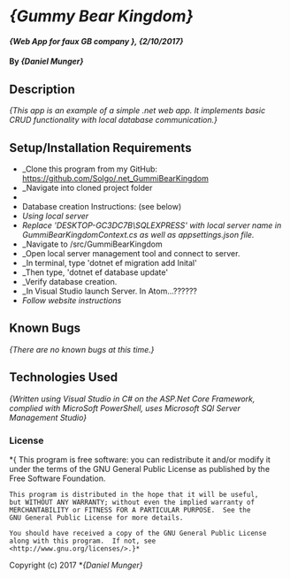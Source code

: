 ﻿# _{Gummy Bear Kingdom}_

#### _{Web App for faux GB company }, {2/10/2017}_

#### By _**{Daniel Munger}**_

## Description

_{This app is an example of a simple .net web app. It implements basic CRUD functionality with local database communication.}_


## Setup/Installation Requirements

  * _Clone this program from my GitHub: https://github.com/Solgo/.net_GummiBearKingdom
  * _Navigate into cloned project folder
  *
  * Database creation Instructions: (see below)
  * _Using local server_
  * _Replace 'DESKTOP-GC3DC7B\\SQLEXPRESS' with local server name in GummiBearKingdomContext.cs as well as appsettings.json file._
  * _Navigate to /src/GummiBearKingdom
  * _Open local server management tool and connect to server.
  * _In terminal, type 'dotnet ef migration add Inital'
  * _Then type, 'dotnet ef database update'
  * _Verify database creation.
  * _In Visual Studio launch Server. In Atom...??????
  * _Follow website instructions_

## Known Bugs

_{There are no known bugs at this time.}_

## Technologies Used

_{Written using Visual Studio in C# on the ASP.Net Core Framework, complied with MicroSoft PowerShell, uses Microsoft SQl Server Management Studio}_

### License

*{ This program is free software: you can redistribute it and/or modify
    it under the terms of the GNU General Public License as published by
    the Free Software Foundation.

    This program is distributed in the hope that it will be useful,
    but WITHOUT ANY WARRANTY; without even the implied warranty of
    MERCHANTABILITY or FITNESS FOR A PARTICULAR PURPOSE.  See the
    GNU General Public License for more details.

    You should have received a copy of the GNU General Public License
    along with this program.  If not, see <http://www.gnu.org/licenses/>.}*

Copyright (c) 2017 **_{Daniel Munger}_*
